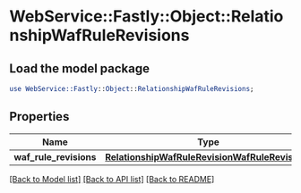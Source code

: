 # WebService::Fastly::Object::RelationshipWafRuleRevisions

## Load the model package
```perl
use WebService::Fastly::Object::RelationshipWafRuleRevisions;
```

## Properties
Name | Type | Description | Notes
------------ | ------------- | ------------- | -------------
**waf_rule_revisions** | [**RelationshipWafRuleRevisionWafRuleRevisions**](RelationshipWafRuleRevisionWafRuleRevisions.md) |  | [optional] 

[[Back to Model list]](../README.md#documentation-for-models) [[Back to API list]](../README.md#documentation-for-api-endpoints) [[Back to README]](../README.md)


